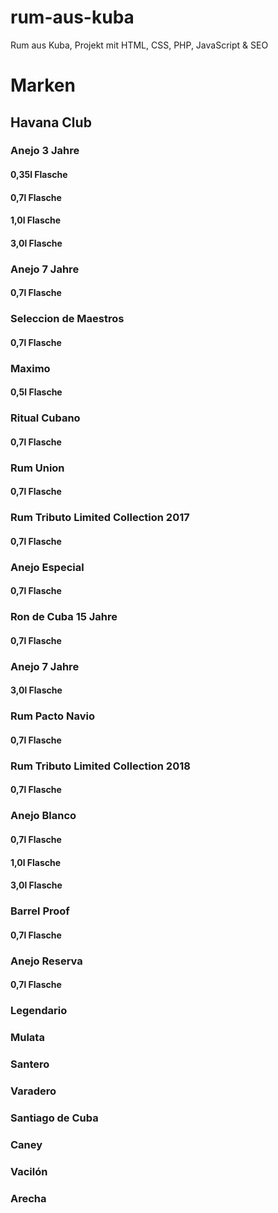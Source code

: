 # rum-aus-kuba
Rum aus Kuba, Projekt mit HTML, CSS, PHP, JavaScript &amp; SEO

# Marken
## Havana Club
### Anejo 3 Jahre
#### 0,35l Flasche
#### 0,7l Flasche
#### 1,0l Flasche
#### 3,0l Flasche
### Anejo 7 Jahre
#### 0,7l Flasche
### Seleccion de Maestros
#### 0,7l Flasche
### Maximo
#### 0,5l Flasche
### Ritual Cubano
#### 0,7l Flasche
### Rum Union
#### 0,7l Flasche
### Rum Tributo Limited Collection 2017
#### 0,7l Flasche
### Anejo Especial
#### 0,7l Flasche
### Ron de Cuba 15 Jahre
#### 0,7l Flasche
### Anejo 7 Jahre
#### 3,0l Flasche
### Rum Pacto Navio
#### 0,7l Flasche
### Rum Tributo Limited Collection 2018
#### 0,7l Flasche
### Anejo Blanco
#### 0,7l Flasche
#### 1,0l Flasche
#### 3,0l Flasche
### Barrel Proof
#### 0,7l Flasche
### Anejo Reserva
#### 0,7l Flasche

### Legendario

### Mulata

### Santero

### Varadero

### Santiago de Cuba

### Caney

### Vacilón

### Arecha

